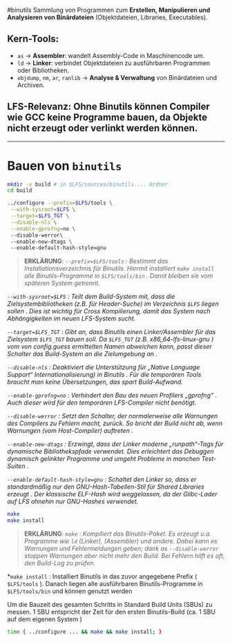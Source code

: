 #binutils 
Sammlung von Programmen zum **Erstellen, Manipulieren und Analysieren von Binärdateien** (Objektdateien, Libraries, Executables).
## Kern-Tools:
- `as` → **Assembler**: wandelt Assembly-Code in Maschinencode um.
- `ld` → **Linker**: verbindet Objektdateien zu ausführbaren Programmen oder Bibliotheken.
- `objdump`, `nm`, `ar`, `ranlib` → **Analyse & Verwaltung** von Binärdateien und Archiven.
## **LFS-Relevanz:** Ohne Binutils können **Compiler wie GCC keine Programme bauen**, da Objekte nicht erzeugt oder verlinkt werden können.

---

# Bauen von `binutils`

```bash
mkdir -v build # in $LFS/sources/binutils.... Ordner
cd build
```

```bash
../configure --prefix=$LFS/tools \
 --with-sysroot=$LFS \
 --target=$LFS_TGT \
 --disable-nls \
 --enable-gprofng=no \ 
 --disable-werror\ 
 --enable-new-dtags \ 
 --enable-default-hash-style=gnu
```
> **ERKLÄRUNG**:
 *`--prefix=$LFS/tools` : Bestimmt das Installationsverzeichnis für Binutils. Hiermit
 installiert `make install` alle Binutils-Programme in `$LFS/tools/bin` . Damit bleiben sie vom späteren System getrennt.*
 >
 *`--with-sysroot=$LFS` : Teilt dem Build-System mit, dass die Zielsystembibliotheken (z.B.
 für Header-Suche) im Verzeichnis `$LFS` liegen sollen . Dies ist wichtig für Cross
Kompilierung, damit das System nach Abhängigkeiten im neuen LFS-System sucht.*
>
*`--target=$LFS_TGT` : Gibt an, dass Binutils einen Linker/Assembler für das Zielsystem
 `$LFS_TGT` bauen soll. Da `$LFS_TGT` (z.B. x86_64-lfs-linux-gnu ) vom von
 config.guess ermittelten Namen abweichen kann, passt dieser Schalter das Build-System
 an die Zielumgebung an .*
 >
 *`--disable-nls` : Deaktiviert die Unterstützung  für „Native Language Support“  Internationalisierung) in Binutils . Für die temporären Tools braucht man keine
 Übersetzungen, das spart Build-Aufwand.*
 >
 *`--enable-gprofng=no` : Verhindert den Bau des neuen Profilers „gprofng“ . Auch dieser
 wird für den temporären LFS-Compiler nicht benötigt.*
 >
 *`--disable-werror` : Setzt den Schalter, der normalerweise alle Warnungen des Compilers zu Fehlern macht, zurück. So bricht der Build nicht ab, wenn Warnungen (vom Host-Compiler) auftreten .*
 >
 *`--enable-new-dtags` : Erzwingt, dass der Linker moderne „runpath“-Tags für dynamische  Bibliothekspfade verwendet. Dies erleichtert das Debuggen dynamisch gelinkter Programme und umgeht Probleme in manchen Test-Suiten .*
 >
 *`--enable-default-hash-style=gnu` : Schaltet den Linker so, dass er standardmäßig
 nur den GNU-Hash-Tabellen-Stil für Shared Libraries erzeugt . Der klassische ELF-Hash wird weggelassen, da der Glibc-Lader auf LFS ohnehin nur GNU-Hashes verwendet.*

```bash
make
make install
```
> **ERKLÄRUNG**:
 *`make` : Kompiliert das Binutils-Paket. Es erzeugt u.a. Programme wie `ld` (Linker), (Assembler) und andere. Dabei kann es Warnungen und Fehlermeldungen geben; dank as `--disable-werror` stoppen Warnungen aber nicht mehr den Build. Bei Fehlern hilft es oft,  den Build-Log zu prüfen.*
>
 *`make install` : Installiert Binutils in das zuvor angegebene Prefix ( `$LFS/tools` ). Danach  liegen alle ausführbaren Binutils-Programme in `$LFS/tools/bin` und können genutzt  werden


Um die Bauzeit des gesamten Schritts in Standard Build Units (SBUs) zu messen. 1 SBU entspricht der Zeit für den ersten Binutils-Build (ca. 1 SBU auf dem eigenen System )

```bash
time { ../configure ... && make && make install; }
```


